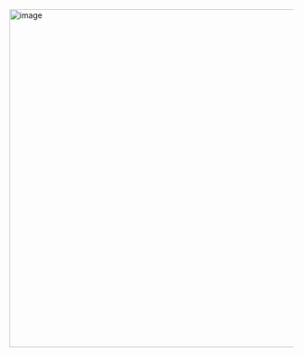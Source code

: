 <img width="600" alt="image" src="https://github.com/user-attachments/assets/2c352d1e-ece9-4b91-b646-740683fa6e3c">



